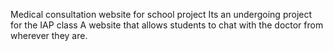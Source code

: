Medical consultation website for school project
Its an undergoing project for the IAP class
A website that allows students to chat with the doctor from wherever they are.
